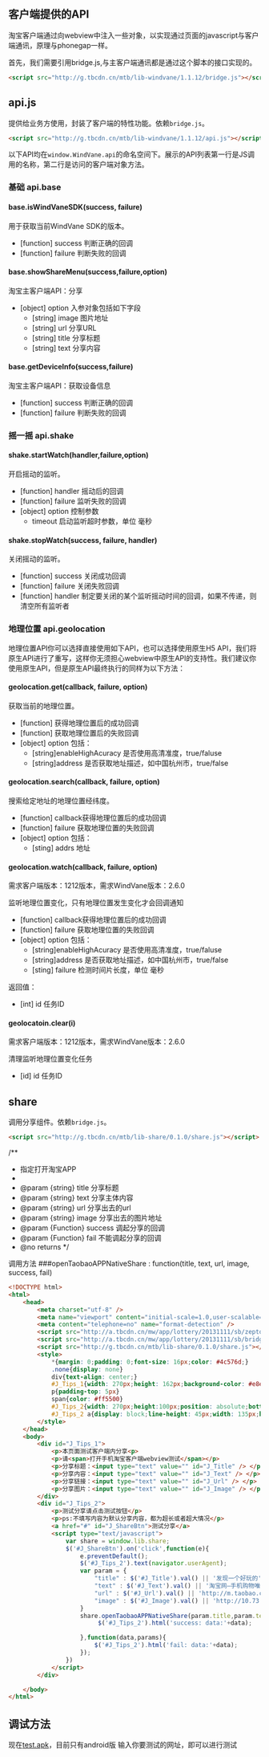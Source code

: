 客户端提供的API
---



淘宝客户端通过向webview中注入一些对象，以实现通过页面的javascript与客户端通讯，原理与phonegap一样。


首先，我们需要引用bridge.js,与主客户端通讯都是通过这个脚本的接口实现的。

```html
<script src="http://g.tbcdn.cn/mtb/lib-windvane/1.1.12/bridge.js"></script>
```






## api.js

提供给业务方使用，封装了客户端的特性功能。依赖`bridge.js`。
```html
<script src="http://g.tbcdn.cn/mtb/lib-windvane/1.1.12/api.js"></script>
```
以下API均在`window.WindVane.api`的命名空间下。展示的API列表第一行是JS调用的名称，第二行是访问的客户端对象方法。



### 基础 api.base


#### base.isWindVaneSDK(success, failure)
用于获取当前WindVane SDK的版本。

* [function] success 判断正确的回调
* [function] failure 判断失败的回调



#### base.showShareMenu(success,failure,option)
淘宝主客户端API：分享

* [object] option 入参对象包括如下字段
    * [string] image 图片地址
    * [string] url 分享URL
    * [string] title 分享标题
    * [string] text 分享内容


#### base.getDeviceInfo(success,failure)
淘宝主客户端API：获取设备信息
* [function] success 判断正确的回调
* [function] failure 判断失败的回调




### 摇一摇 api.shake

#### shake.startWatch(handler,failure,option) 
开启摇动的监听。

* [function] handler 摇动后的回调
* [function] failure 监听失败的回调
* [object] option 控制参数
	* timeout 启动监听超时参数，单位 毫秒

#### shake.stopWatch(success, failure, handler)
关闭摇动的监听。

* [function] success 关闭成功回调
* [function] failure 关闭失败回调
* [function] handler 制定要关闭的某个监听摇动时间的回调，如果不传递，则清空所有监听者


### 地理位置 api.geolocation

地理位置API你可以选择直接使用如下API，也可以选择使用原生H5 API，我们将原生API进行了重写，这样你无须担心webview中原生API的支持性。我们建议你使用原生API，但是原生API最终执行的同样为以下方法：

#### geolocation.get(callback, failure, option)

获取当前的地理位置。

* [function] 获得地理位置后的成功回调
* [function] 获取地理位置后的失败回调
* [object] option 包括：
	* [string]enableHighAcuracy 是否使用高清准度，true/faluse
	* [string]address 是否获取地址描述，如中国杭州市，true/false

#### geolocation.search(callback, failure, option)

搜索给定地址的地理位置经纬度。

* [function] callback获得地理位置后的成功回调
* [function] failure 获取地理位置的失败回调
* [object] option 包括：
	* [sting] addrs 地址

#### geolocation.watch(callback, failure, option)

需求客户端版本：1212版本，需求WindVane版本：2.6.0

监听地理位置变化，只有地理位置发生变化才会回调通知

* [function] callback获得地理位置后的成功回调
* [function] failure 获取地理位置的失败回调
* [object] option 包括：
	* [string]enableHighAcuracy 是否使用高清准度，true/faluse
	* [string]address 是否获取地址描述，如中国杭州市，true/false
	* [sting] failure 检测时间片长度，单位 毫秒

返回值：

* [int] id 任务ID
	
#### geolocatoin.clear(i)

需求客户端版本：1212版本，需求WindVane版本：2.6.0

清理监听地理位置变化任务

* [id] id 任务ID













## share

调用分享组件。依赖`bridge.js`。

```html
<script src="http://g.tbcdn.cn/mtb/lib-share/0.1.0/share.js"></script>
```

/**
* 指定打开淘宝APP
*
* @param {string} title 分享标题
* @param {string} text  分享主体内容
* @param {string} url   分享出去的url
* @param {string} image 分享出去的图片地址
* @param {Function} success 调起分享的回调
* @param {Function} fail   不能调起分享的回调
* @no returns
*/

调用方法
###openTaobaoAPPNativeShare : function(title, text, url, image, success, fail)


```html
<!DOCTYPE html>
<html>
    <head>
        <meta charset="utf-8" />
        <meta name="viewport" content="initial-scale=1.0,user-scalable=no,maximum-scale=1,width=device-width">
        <meta content="telephone=no" name="format-detection" />
        <script src="http://a.tbcdn.cn/mw/app/lottery/20131111/sb/zepto.min.js"></script>
        <script src="http://a.tbcdn.cn/mw/app/lottery/20131111/sb/bridge.min.js"></script> 
		<script src="http://g.tbcdn.cn/mtb/lib-share/0.1.0/share.js"></script>
        <style>
            *{margin: 0;padding: 0;font-size: 16px;color: #4c576d;}
            .none{display: none}
            div{text-align: center;}
            #J_Tips_1{width: 270px;height: 162px;background-color: #e8e8e8;position: relative;top: 80px;padding-top: 22px;margin: 0 auto;}
            p{padding-top: 5px}
            span{color: #ff5500}
            #J_Tips_2{width: 270px;height:100px;position: absolute;bottom: 80px;left: 50%;margin-left: -135px;}
            #J_Tips_2 a{display: block;line-height: 45px;width: 135px;height: 45px;color: #fff;background-color: #8ebd10;text-decoration: none;margin-top: 18px;margin-left: 68px;}
        </style>
    </head>
    <body>
        <div id="J_Tips_1">
            <p>本页面测试客户端内分享<p>
            <p>请<span>打开手机淘宝客户端webview测试</span></p>
            <p>分享标题：<input type="text" value="" id="J_Title" /> </p>
            <p>分享内容：<input type="text" value="" id="J_Text" /> </p>
            <p>分享链接：<input type="text" value="" id="J_Url" /> </p>
            <p>分享图片：<input type="text" value="" id="J_Image" /> </p>              
        </div>
        <div id="J_Tips_2">
            <p>测试分享请点击测试按钮</p>
            <p>ps:不填写内容为默认分享内容，都为超长或者超大情况</p>
            <a href="#" id="J_ShareBtn">测试分享</a>
            <script type="text/javascript">
                var share = window.lib.share;
                $('#J_ShareBtn').on('click',function(e){
                    e.preventDefault();
                    $('#J_Tips_2').text(navigator.userAgent);
                    var param = {
                        "title" : $('#J_Title').val() || '发现一个好玩的',
                        "text" : $('#J_Text').val() || '淘宝网—手机购物唯一选择',
                        "url" : $('#J_Url').val() || 'http://m.taobao.com?ttid=1',
                        "image" : $('#J_Image').val() || 'http://10.73.108.175/github/loadstatus/ma.jpg'
                    }
                    share.openTaobaoAPPNativeShare(param.title,param.text,param.url,param.image,function(data){
                         $('#J_Tips_2').html('success: data:'+data);

                    },function(data,params){
                        $('#J_Tips_2').html('fail: data:'+data);
                    });
                })
            </script>
        </div>

    </body>
</html>
```



## 调试方法

现在[test.apk](https://github.com/satans17/weitao)，目前只有android版
输入你要测试的网址，即可以进行测试








